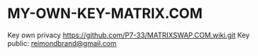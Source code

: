 # MY-OWN-KEY-MATRIX.COM
Key own privacy
https://github.com/P7-33/MATRIXSWAP.COM.wiki.git
Key public: reimondbrand@gmail.com
